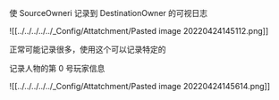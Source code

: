 使 SourceOwneri 记录到 DestinationOwner 的可视日志

![[../../../../../_Config/Attatchment/Pasted image 20220424145112.png]]

正常可能记录很多，使用这个可以记录特定的

记录人物的第 0 号玩家信息

![[../../../../../_Config/Attatchment/Pasted image 20220424145614.png]]